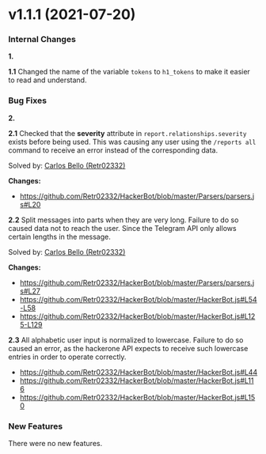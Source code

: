 # v1.1.1 (2021-07-20)

### Internal Changes

**1.**

**1.1** Changed the name of the variable `tokens` to `h1_tokens` to make it easier to read and understand.

### Bug Fixes

**2.**

**2.1** Checked that the **severity** attribute in `report.relationships.severity` exists before being used. This was causing any user using the `/reports all` command to receive an error instead of the corresponding data.

Solved by:  [Carlos Bello (Retr02332)](https://github.com/Retr02332)

**Changes:**
* https://github.com/Retr02332/HackerBot/blob/master/Parsers/parsers.js#L20

**2.2** Split messages into parts when they are very long. Failure to do so caused data not to reach the user. Since the Telegram API only allows certain lengths in the message.

Solved by:  [Carlos Bello (Retr02332)](https://github.com/Retr02332)

**Changes:**
* https://github.com/Retr02332/HackerBot/blob/master/Parsers/parsers.js#L27
* https://github.com/Retr02332/HackerBot/blob/master/HackerBot.js#L54-L58
* https://github.com/Retr02332/HackerBot/blob/master/HackerBot.js#L125-L129 

**2.3** All alphabetic user input is normalized to lowercase. Failure to do so caused an error, as the hackerone API expects to receive such lowercase entries in order to operate correctly.
* https://github.com/Retr02332/HackerBot/blob/master/HackerBot.js#L44
* https://github.com/Retr02332/HackerBot/blob/master/HackerBot.js#L116
* https://github.com/Retr02332/HackerBot/blob/master/HackerBot.js#L150

### New Features

There were no new features.
